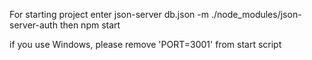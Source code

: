 For starting project enter
json-server db.json -m ./node_modules/json-server-auth
then 
npm start

if you use Windows, please remove 'PORT=3001' from start script
